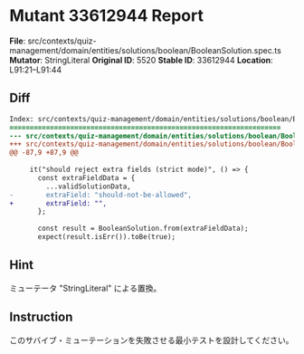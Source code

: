 # Mutant 33612944 Report

**File**: src/contexts/quiz-management/domain/entities/solutions/boolean/BooleanSolution.spec.ts
**Mutator**: StringLiteral
**Original ID**: 5520
**Stable ID**: 33612944
**Location**: L91:21–L91:44

## Diff

```diff
Index: src/contexts/quiz-management/domain/entities/solutions/boolean/BooleanSolution.spec.ts
===================================================================
--- src/contexts/quiz-management/domain/entities/solutions/boolean/BooleanSolution.spec.ts	original
+++ src/contexts/quiz-management/domain/entities/solutions/boolean/BooleanSolution.spec.ts	mutated #5520
@@ -87,9 +87,9 @@
 
     it("should reject extra fields (strict mode)", () => {
       const extraFieldData = {
         ...validSolutionData,
-        extraField: "should-not-be-allowed",
+        extraField: "",
       };
 
       const result = BooleanSolution.from(extraFieldData);
       expect(result.isErr()).toBe(true);
```

## Hint

ミューテータ "StringLiteral" による置換。

## Instruction

このサバイブ・ミューテーションを失敗させる最小テストを設計してください。
